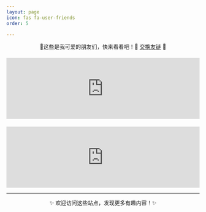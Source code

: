 ```yaml
---
layout: page
icon: fas fa-user-friends
order: 5

---
```

<div style="text-align: center; margin-bottom: 20px;">
  <p>🔗这些是我可爱的朋友们，快来看看吧！🔗 <a href="mailto:post@zwei.de.eu.org">交换友链</a> 🔗</p>
</div>

<div style="max-width: 600px; margin: 0 auto;">
  <iframe src="https://friendcards.zwei.de.eu.org/?name=LinuxDo&specialty=新的理想型社区&link=https://linux.do&redirect=https://linux.do/?source=zwei_de_eu_org" 
          style="border:none; width:100%; height:160px;" 
          scrolling="no"></iframe>
</div>
<div style="max-width: 600px; margin: 20px auto 0;">
  <iframe src="https://friendcards.zwei.de.eu.org/?name=MasterKe(柯大师)&specialty=定格生活的美好~;&link=https://blog.masterke.cn" 
          style="border:none; width:100%; height:160px;" 
          scrolling="no"></iframe>
</div>


---

<p align="center">✨ 欢迎访问这些站点，发现更多有趣内容！✨</p>
